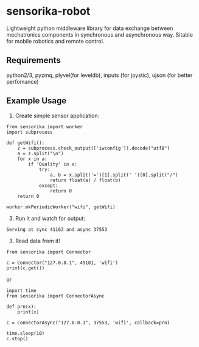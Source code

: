 # sensorika-robot
Lightweight python middleware library for data exchange between mechatronics components in synchronous and asynchronous way.
Sitable for mobile robotics and remote control.

## Requirements
python2/3, pyzmq, plyvel(for leveldb), inputs (for joystic), ujson (for better perfomance)

## Example Usage
1) Create simple sensor application:
```
from sensorika import worker
import subprocess

def getWifi():
    z = subprocess.check_output(['iwconfig']).decode("utf8")
    a = z.split("\n")
    for x in a:
        if 'Quality' in x:
            try:
                a, b = x.split('=')[1].split(' ')[0].split("/")
                return float(a) / float(b)
            except:
                return 0
    return 0

worker.mkPeriodicWorker("wifi", getWifi)
```

3) Run it and watch for output:
```
Serving at sync 41163 and async 37553
```

3) Read data from it!
```
from sensorika import Connector

c = Connector("127.0.0.1", 45181, 'wifi')
print(c.get())
```

or
```
import time
from sensorika import ConnectorAsync

def prn(x):
    print(x)

c = ConnectorAsync("127.0.0.1", 37553, 'wifi', callback=prn)

time.sleep(10)
c.stop()
```
